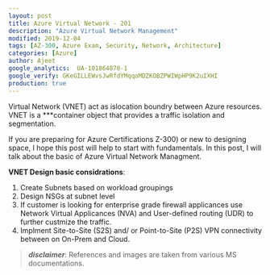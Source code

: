 ```yaml
---
layout: post
title: Azure Virtual Network - 201
description: "Azure Virtual Network Management"
modified: 2019-12-04
tags: [AZ-300, Azure Exam, Security, Network, Architecture]
categories: [Azure]
author: Ajeet
google_analytics:  UA-101864870-1
google_verify: GKeGILLEWvsJwRfdYMqqoMDZKOBZPWIWpHP9K2uIXHI
production: true
---
```


Virtual Network (VNET) act as islocation boundry between Azure resources. VNET is a ***container object that provides  a traffic isolation and segmentation.
 
If you are preparing for Azure Certifications Z-300) or new to designing space, I hope this post will help to start with fundamentals. In this post, I will talk about the basic of Azure Virtual Network Managment.

<!--more-->

**VNET Design basic considrations**:
1. Create Subnets based on workload groupings
2. Design NSGs at subnet level 
3. If customer is looking for enterprise grade firewall applicances use Network Virtual Applicances (NVA) and User-defined routing (UDR) to further custmize the traffic.
4. Implment Site-to-Site (S2S) and/ or Point-to-Site (P2S) VPN connectivity between on On-Prem and Cloud.




> ***disclaimer***: References and images are taken from various MS documentations.